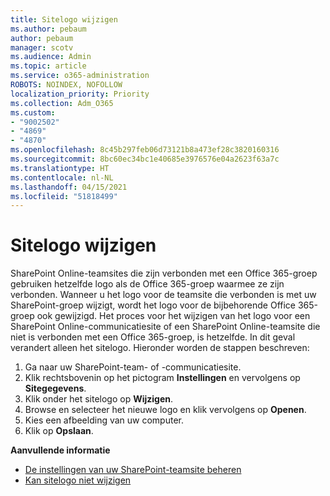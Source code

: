 ```yaml
---
title: Sitelogo wijzigen
ms.author: pebaum
author: pebaum
manager: scotv
ms.audience: Admin
ms.topic: article
ms.service: o365-administration
ROBOTS: NOINDEX, NOFOLLOW
localization_priority: Priority
ms.collection: Adm_O365
ms.custom:
- "9002502"
- "4869"
- "4870"
ms.openlocfilehash: 8c45b297feb06d73121b8a473ef28c3820160316
ms.sourcegitcommit: 8bc60ec34bc1e40685e3976576e04a2623f63a7c
ms.translationtype: HT
ms.contentlocale: nl-NL
ms.lasthandoff: 04/15/2021
ms.locfileid: "51818499"
---
```

# <a name="change-site-logo"></a>Sitelogo wijzigen

SharePoint Online-teamsites die zijn verbonden met een Office 365-groep gebruiken hetzelfde logo als de Office 365-groep waarmee ze zijn verbonden. Wanneer u het logo voor de teamsite die verbonden is met uw SharePoint-groep wijzigt, wordt het logo voor de bijbehorende Office 365-groep ook gewijzigd. Het proces voor het wijzigen van het logo voor een SharePoint Online-communicatiesite of een SharePoint Online-teamsite die niet is verbonden met een Office 365-groep, is hetzelfde. In dit geval verandert alleen het sitelogo. Hieronder worden de stappen beschreven:

1. Ga naar uw SharePoint-team- of -communicatiesite.
2. Klik rechtsbovenin op het pictogram **Instellingen** en vervolgens op **Sitegegevens**.
3. Klik onder het sitelogo op **Wijzigen**.
4. Browse en selecteer het nieuwe logo en klik vervolgens op **Openen**.
5. Kies een afbeelding van uw computer.
6. Klik op **Opslaan**.

**Aanvullende informatie**

- [De instellingen van uw SharePoint-teamsite beheren](https://support.office.com/article/manage-your-sharepoint-site-settings-8376034d-d0c7-446e-9178-6ab51c58df42)
- [Kan sitelogo niet wijzigen](https://docs.microsoft.com/sharepoint/troubleshoot/sites/error-when-changing-o365-site-logo)
